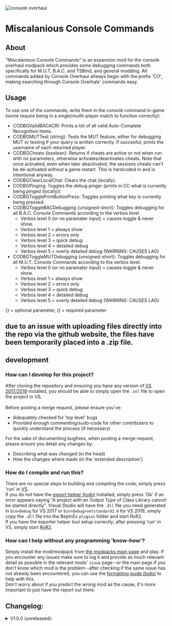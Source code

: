 ![console overhaul](https://github.com/8BitShadow/media-resources/blob/main/console%20overhaul.png?raw=true)
# Miscalanious Console Commands
## About
"Miscalanious Console Commands" is an expansion mod for the console overhaul modpack which provides some debugging commands both specifically for M.U.T, B.A.C. and TSBind, and general modding. All commands added by Console Overhaul allways begin with the prefix 'CO', making searching through Console Overhals' commands easy.

## Usage
To use one of the commands; write them in the console command in-game (some require being in a single/muilti-player match to function correctly):
- CODBGValidBACACRI: Prints a list of all valid Auto-Complete Recognition Items.
- CODBGMUTTest (string): Tests the MUT feature, either for debugging MUT or testing if your query is written correctly. If succesful; prints the username of each returned player.
- CODBGCheats {boolean}: Returns if cheats are active or not when run with no parameters, otherwise activates/deactivates cheats. Note that once activated, even when later deactivated, the sessions cheats can't be de-activated without a game restart. This is hardcoded in and is intentional anyway.
- CODBGClearLocalChat: Clears the chat (locally).
- CODBGPinging: Toggles the debug pinger (prints in CC what is currently being pinged (locally))
- CODBGTogglePrintButtonPress: Toggles printing what key is currently being pressed.
- CODBGToggleBACDebugging {unsigned-short}: Toggles debugging for all B.A.C. Console Commands according to the verbos level.
  - Verbos level 0 (or no paramater input) = causes toggle & never show.
  - Verbos level 1 = always show
  - Verbos level 2 = errors only
  - Verbos level 3 = quick debug
  - Verbos level 4 = detailed debug
  - Verbos level 5 = overly detailed debug (WARNING: CAUSES LAG)
- CODBGToggleMUTDebugging {unsigned-short}: Toggles debugging for all M.U.T. Console Commands according to the verbos level.
  - Verbos level 0 (or no paramater input) = causes toggle & never show.
  - Verbos level 1 = always show
  - Verbos level 2 = errors only
  - Verbos level 3 = quick debug
  - Verbos level 4 = detailed debug
  - Verbos level 5 = overly detailed debug (WARNING: CAUSES LAG)
  
{} = optional parameter, () = required parameter

## due to an issue with uploading files directly into the repo via the github website, the files have been temporarily placed into a .zip file.

## development
### How can I develop for this project?
After cloning the repository and ensuring you have any version of [VS 2017/2019](https://visualstudio.microsoft.com/) installed, you should be able to simply open the `.snl` file to open the project in VS.
<br><br>
Before posting a merge request, please ensure you've:
- Adequately checked for 'top level' bugs
- Provided enough commenting/sudo-code for other contributers to quickly understand the process (if necessary)

For the sake of documenting bugfixes, when posting a merge request, please ensure you detail any changes by:
- Describing what was changed (in the head)
- How the changes where made (in the 'extended description')

### How do I compile and run this?
There are no special steps to building and compiling the code, simply press 'run' in <abbr title="Visual Studio">VS</abbr>.<br>
If you do not have the [export helper (todo)]() installed; simply press 'Ok' if an error appears saying "A project with an Output Type of Class Library cannot be started directly". Visual Studio will have the `.dll` file you need generated in `bin>Debug` for VS 2017 or `bin>Debug>netstandard2.0` for VS 2019, simply copy the `.dll` file into the BepInEx `plugins` folder and start RoR2.<br>
If you have the exporter helper tool setup correctly; after pressing 'run' in VS, simply start <abbr title="Risk of Rain 2">RoR2</abbr>.

### How can I help without any programming 'know-how'?
Simply install the mod/modpack from [the modpacks main page](https://github.com/8BtS-A-to-IA/Console-Overhaul) and play. If you encounter any issues make sure to log it and provide as much relevant detail as possible in the relevant mods' `issue` page--or the main page if you don't know which mod is the problem--after checking if the same issue has not already been encountered, you can use the [formatting guide (todo)]() to help with this.<br>
Don't worry about if you predict the wrong mod as the cause, it's more important to just have the report out there.

## Changelog:
<details>
    <summary>V1.0.0 (unreleased):</summary>
  
  - none yet!
</details>

